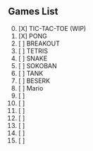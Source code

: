 ## Games List
00. [X] TIC-TAC-TOE (WIP)
01. [X] PONG
02. [ ] BREAKOUT
03. [ ] TETRIS
04. [ ] SNAKE
05. [ ] SOKOBAN
06. [ ] TANK
07. [ ] BESERK
08. [ ] Mario
09. [ ]
10. [ ]
11. [ ]
12. [ ]
13. [ ]
14. [ ]
15. [ ]
